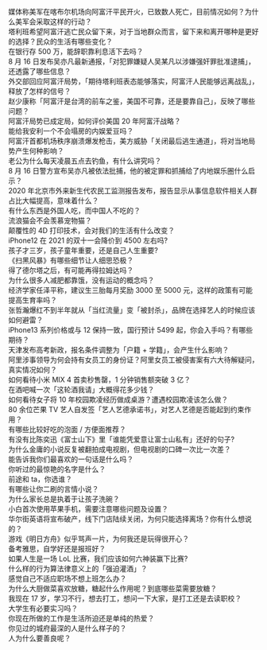 媒体称美军在喀布尔机场向阿富汗平民开火，已致数人死亡，目前情况如何？为什么美军会采取这样的行动？  
塔利班希望阿富汗逃亡民众留下来，对于当地群众而言，留下来和离开哪种是更好的选择？民众的生活有哪些变化？  
在银行存 500 万，能辞职靠利息活下去吗？  
8 月 16 日发布吴亦凡最新通报，「对犯罪嫌疑人吴某凡以涉嫌强奸罪批准逮捕」，还透露了哪些信息？  
外交部回应阿富汗局势，「期待塔利班表态能够落实，阿富汗人民能够远离战乱」，释放了怎样的信号？  
赵少康称「阿富汗是台湾的前车之鉴，美国不可靠，还是要靠自己」，反映了哪些问题？  
阿富汗局势已成定局，如何评价美国 20 年阿富汗战略？  
能给我安利一个不会塌房的内娱爱豆吗？  
阿富汗首都机场秩序崩溃爆发枪击，美方威胁「关闭最后逃生通道」，将对当地局势产生何种影响？  
老公为什么每天凌晨五点去钓鱼，有什么讲究吗？  
8 月 16 日警方宣布吴亦凡被依法批捕，他的被定罪和抓捕给了内地娱乐圈什么启示？  
2020 年北京市外来新生代农民工监测报告发布，报告显示从事信息软件相关人群占比大幅提高，意味着什么？  
有什么东西是外国人吃，而中国人不吃的？  
流浪猫会不会羡慕宠物猫？  
颠覆性的 4D 打印技术，会对我们的生活有什么改变？  
iPhone12 在 2021 的双十一会降价到 4500 左右吗?  
孩子才三岁，孩子童年重要，还是自己人生重要?  
《扫黑风暴》有哪些细节让人细思恐极？  
得了德尔塔之后，有可能再得拉姆达吗？  
为什么很多人减肥都靠饿，没有运动的概念吗？  
经济学家任泽平称，建议生三胎每月奖励 3000 至 5000 元，这样的政策有可能提高生育率吗？  
张哲瀚爆红不到半年就从「当红流量」变「被封杀」，品牌在选择艺人的时候应该如何避雷？  
iPhone13 系列价格或与 12 保持一致，国行预计 5499 起，你会入手吗？有哪些期待？  
天津发布高考新政，报名条件调整为「户籍 + 学籍」，会产生什么影响？  
阿里涉事领导为何会持有女员工的身份证？阿里女员工被侵害案有六大待解疑问，真实情况如何？  
如何看待小米 MIX 4 首卖秒售罄，1 分钟销售额突破 3 亿？  
在酒吧喊一次「这轮酒我请」大概得花多少钱？  
如何看待女子将 10 年校园欺凌经历做成桌游？遭遇校园欺凌该怎么做？  
80 余位芒果 TV 艺人自发签「艺人艺德承诺书」，对艺人艺德是否能起到约束作用？  
有哪些比较好吃的泡面 / 方便面推荐？  
有没有比陈奕迅《富士山下》里「谁能凭爱意让富士山私有」还好的句子?  
为什么金庸的小说反复被翻拍成电视剧，但电视剧的口碑一次比一次差？  
能告诉我你们最喜欢的一句话是什么吗？  
你听过的最惊艳的名字是什么？  
前途和 ta，你选谁？  
有哪些让你二刷的言情小说？  
为什么家长总是执着于让孩子洗碗？  
小白首次使用苹果手机，需要注意哪些问题及设置？  
华尔街英语将宣布破产，线下门店陆续关闭，为何只能选择离场？你有什么想说的？  
游戏《明日方舟》似乎骂声一片，为何我还是玩得很开心？  
备考雅思，自学好还是报班好？  
如果人生是一场 LoL 比赛，我们应该如何六神装赢下比赛?  
什么样的行为算法律意义上的「强迫灌酒」？  
感觉自己不适应职场不想上班怎么办？  
为什么大厨做菜喜欢放糖，糖起什么作用呢？到底哪些菜需要放糖？  
我现在 17 岁，学习不行，想去打工，想问一下大家，是打工还是去读职校？  
大学生有必要实习吗？  
你现在所做的工作是生活所迫还是单纯的热爱？  
你见过的城府最深的人是什么样子的？  
人为什么要善良呢？  
